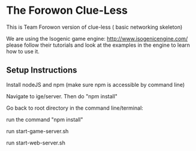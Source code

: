 # The Forowon Clue-Less

This is Team Forowon version of clue-less ( basic networking skeleton)

We are using the Isogenic game engine: http://www.isogenicengine.com/
please follow their tutorials and look at the examples in the engine to learn how to use it.

## Setup Instructions

Install nodeJS and npm (make sure npm is accessible by command line)

Navigate to ige/server. Then do "npm install"

Go back to root directory in the command line/terminal:

run the command "npm install"

run start-game-server.sh

run start-web-server.sh

